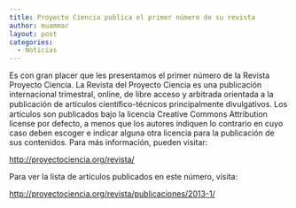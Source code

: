 ```yaml
---
title: Proyecto Ciencia publica el primer número de su revista
author: muammar
layout: post
categories:
  - Noticias
---
```


Es con gran placer que les presentamos el primer número de la Revista Proyecto Ciencia. La Revista del Proyecto Ciencia es una publicación internacional trimestral, online, de libre acceso y arbitrada orientada a la publicación de artículos cientíﬁco-técnicos principalmente divulgativos. Los artículos son publicados bajo la licencia Creative Commons Attribution license por defecto, a menos que los autores indiquen lo contrario en cuyo caso deben escoger e indicar alguna otra licencia para la publicación de sus contenidos. Para más información, pueden visitar:

<http://proyectociencia.org/revista/>

Para ver la lista de artículos publicados en este número, visita:

<http://proyectociencia.org/revista/publicaciones/2013-1/>
